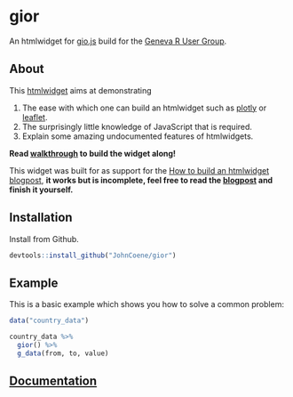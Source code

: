# gior

An htmlwidget for [gio.js](http://giojs.org/) build for the [Geneva R User Group](https://twitter.com/GenevaRUsers).

## About

This [htmlwidget](https://www.htmlwidgets.org/) aims at demonstrating 

1. The ease with which one can build an htmlwidget such as [plotly](https://plot.ly/r/) or [leaflet](https://rstudio.github.io/leaflet/).
2. The surprisingly little knowledge of JavaScript that is required.
3. Explain some amazing undocumented features of htmlwidgets.

**Read [walkthrough]() to build the widget along!** 

This widget was built for as support for the [How to build an htmlwidget blogpost](), **it works but is incomplete, feel free to read the [blogpost]() and finish it yourself.**

## Installation

Install from Github.

``` r
devtools::install_github("JohnCoene/gior")
```

## Example

This is a basic example which shows you how to solve a common problem:

```r
data("country_data")

country_data %>%
  gior() %>%
  g_data(from, to, value)
```

## [Documentation](https://gior.john-coene.com/)
